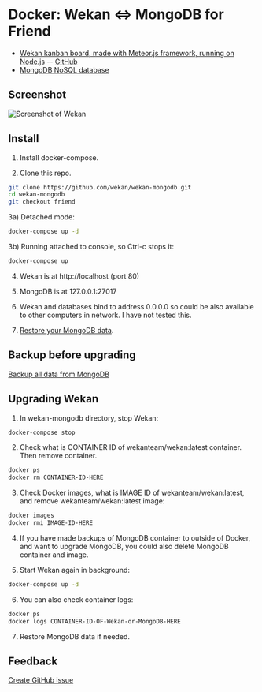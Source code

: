 # Docker: Wekan <=> MongoDB for Friend

* [Wekan kanban board, made with Meteor.js framework, running on
  Node.js](https://wekan.io) -- [GitHub](https://github.com/wekan/wekan)
* [MongoDB NoSQL database](https://www.mongodb.com)

## Screenshot

![Screenshot of Wekan][screenshot]

## Install

1) Install docker-compose.

2) Clone this repo.

```bash
git clone https://github.com/wekan/wekan-mongodb.git
cd wekan-mongodb
git checkout friend
```

3a) Detached mode:

```bash
docker-compose up -d
```

3b) Running attached to console, so Ctrl-c stops it:

```bash
docker-compose up
```

4) Wekan is at http://localhost (port 80)

5) MongoDB is at 127.0.0.1:27017

6) Wekan and databases bind to address 0.0.0.0 so could be also available to other
   computers in network. I have not tested this.

7) [Restore your MongoDB data](https://github.com/wekan/wekan/wiki/Export-Docker-Mongo-Data).

## Backup before upgrading

[Backup all data from MongoDB](https://github.com/wekan/wekan/wiki/Export-Docker-Mongo-Data)

## Upgrading Wekan

1) In wekan-mongodb directory, stop Wekan:

```bash
docker-compose stop
```

2) Check what is CONTAINER ID of wekanteam/wekan:latest container. Then remove container.

```bash
docker ps
docker rm CONTAINER-ID-HERE
```

3) Check Docker images, what is IMAGE ID of wekanteam/wekan:latest, and remove wekanteam/wekan:latest image:

```bash
docker images
docker rmi IMAGE-ID-HERE
```

4) If you have made backups of MongoDB container to outside of Docker, and want to upgrade MongoDB, you could also delete MongoDB container and image.

5) Start Wekan again in background:

```bash
docker-compose up -d
```

6) You can also check container logs:

```bash
docker ps
docker logs CONTAINER-ID-OF-Wekan-or-MongoDB-HERE
```

7) Restore MongoDB data if needed.

## Feedback

[Create GitHub issue](https://github.com/wekan/wekan/issues)

[screenshot]: https://wekan.github.io/screenshot.png

